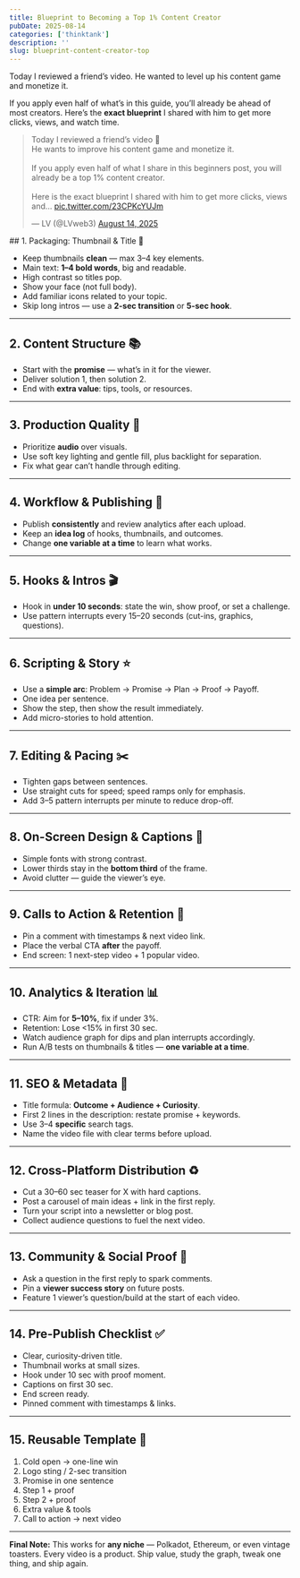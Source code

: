```yaml
---
title: Blueprint to Becoming a Top 1% Content Creator
pubDate: 2025-08-14
categories: ['thinktank']
description: ''
slug: blueprint-content-creator-top
---
```


Today I reviewed a friend’s video.
He wanted to level up his content game and monetize it.

If you apply even half of what’s in this guide, you’ll already be ahead of most creators.
Here’s the **exact blueprint** I shared with him to get more clicks, views, and watch time.

<blockquote class="twitter-tweet" data-theme="dark"><p lang="en" dir="ltr">Today I reviewed a friend’s video 🎥 <br>He wants to improve his content game and monetize it.<br><br>If you apply even half of what I share in this beginners post, you will already be a top 1% content creator.<br><br>Here is the exact blueprint I shared with him to get more clicks, views and… <a href="https://t.co/23CPKcYUJm">pic.twitter.com/23CPKcYUJm</a></p>&mdash; LV (@LVweb3) <a href="https://twitter.com/LVweb3/status/1955813679070634014?ref_src=twsrc%5Etfw">August 14, 2025</a></blockquote> <script async src="https://platform.twitter.com/widgets.js" charset="utf-8"></script>
## 1. Packaging: Thumbnail & Title 🎯

* Keep thumbnails **clean** — max 3–4 key elements.
* Main text: **1–4 bold words**, big and readable.
* High contrast so titles pop.
* Show your face (not full body).
* Add familiar icons related to your topic.
* Skip long intros — use a **2-sec transition** or **5-sec hook**.

---

## 2. Content Structure 📚

* Start with the **promise** — what’s in it for the viewer.
* Deliver solution 1, then solution 2.
* End with **extra value**: tips, tools, or resources.

---

## 3. Production Quality 🎤

* Prioritize **audio** over visuals.
* Use soft key lighting and gentle fill, plus backlight for separation.
* Fix what gear can’t handle through editing.

---

## 4. Workflow & Publishing 🚀

* Publish **consistently** and review analytics after each upload.
* Keep an **idea log** of hooks, thumbnails, and outcomes.
* Change **one variable at a time** to learn what works.

---

## 5. Hooks & Intros 🎬

* Hook in **under 10 seconds**: state the win, show proof, or set a challenge.
* Use pattern interrupts every 15–20 seconds (cut-ins, graphics, questions).

---

## 6. Scripting & Story ⭐

* Use a **simple arc**: Problem → Promise → Plan → Proof → Payoff.
* One idea per sentence.
* Show the step, then show the result immediately.
* Add micro-stories to hold attention.

---

## 7. Editing & Pacing ✂️

* Tighten gaps between sentences.
* Use straight cuts for speed; speed ramps only for emphasis.
* Add 3–5 pattern interrupts per minute to reduce drop-off.

---

## 8. On-Screen Design & Captions 🎨

* Simple fonts with strong contrast.
* Lower thirds stay in the **bottom third** of the frame.
* Avoid clutter — guide the viewer’s eye.

---

## 9. Calls to Action & Retention 🔁

* Pin a comment with timestamps & next video link.
* Place the verbal CTA **after** the payoff.
* End screen: 1 next-step video + 1 popular video.

---

## 10. Analytics & Iteration 📊

* CTR: Aim for **5–10%**, fix if under 3%.
* Retention: Lose <15% in first 30 sec.
* Watch audience graph for dips and plan interrupts accordingly.
* Run A/B tests on thumbnails & titles — **one variable at a time**.

---

## 11. SEO & Metadata 🔎

* Title formula: **Outcome + Audience + Curiosity**.
* First 2 lines in the description: restate promise + keywords.
* Use 3–4 **specific** search tags.
* Name the video file with clear terms before upload.

---

## 12. Cross-Platform Distribution ♻️

* Cut a 30–60 sec teaser for X with hard captions.
* Post a carousel of main ideas + link in the first reply.
* Turn your script into a newsletter or blog post.
* Collect audience questions to fuel the next video.

---

## 13. Community & Social Proof 🤝

* Ask a question in the first reply to spark comments.
* Pin a **viewer success story** on future posts.
* Feature 1 viewer’s question/build at the start of each video.

---

## 14. Pre-Publish Checklist ✅

* Clear, curiosity-driven title.
* Thumbnail works at small sizes.
* Hook under 10 sec with proof moment.
* Captions on first 30 sec.
* End screen ready.
* Pinned comment with timestamps & links.

---

## 15. Reusable Template 🧩

1. Cold open → one-line win
2. Logo sting / 2-sec transition
3. Promise in one sentence
4. Step 1 + proof
5. Step 2 + proof
6. Extra value & tools
7. Call to action → next video

---

**Final Note:**
This works for **any niche** — Polkadot, Ethereum, or even vintage toasters.
Every video is a product. Ship value, study the graph, tweak one thing, and ship again.
